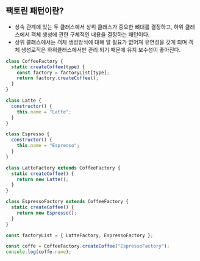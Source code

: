 ## 팩토린 패턴이란?

- 상속 관계에 있는 두 클래스에서 상위 클래스가 중요한 뼈대를 결정하고, 하위 클래스에서 객체 생성에 관한 구체적인 내용을 결정하는 패턴이다.
- 상위 클래스에서는 객체 생성방식에 대해 알 필요가 없어져 유연성을 갖게 되며 객체 생성로직은 하위클래스에서만 관리 되기 때문에 유지 보수성이 좋아진다.

```js
class CoffeeFactory {
  static createCoffee(type) {
    const factory = factoryList[type];
    return factory.createCoffee();
  }
}

class Latte {
  constructor() {
    this.name = "Latte";
  }
}

class Espresso {
  constructor() {
    this.name = "Espresso";
  }
}

class LatteFactory extends CoffeeFactory {
  static createCoffee() {
    return new Latte();
  }
}

class EspressoFactory extends CoffeeFactory {
  static createCoffee() {
    return new Espresso();
  }
}

const factoryList = { LatteFactory, EspressoFactory };

const coffe = CoffeeFactory.createCoffee("EspressoFactory");
console.log(coffe.name);
```
